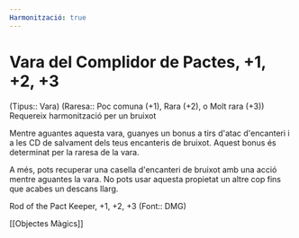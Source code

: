 ```yaml
---
Harmonització: true
---
```

# Vara del Complidor de Pactes, +1, +2, +3

(Tipus:: Vara) (Raresa:: Poc comuna (+1), Rara (+2), o Molt rara (+3)) 
Requereix harmonització per un bruixot

Mentre aguantes aquesta vara, guanyes un bonus a tirs d'atac d'encanteri i a les CD de salvament dels teus encanteris de bruixot. Aquest bonus és determinat per la raresa de la vara.

A més, pots recuperar una casella d'encanteri de bruixot amb una acció mentre aguantes la vara. No pots usar aquesta propietat un altre cop fins que acabes un descans llarg.

Rod of the Pact Keeper, +1, +2, +3 (Font:: DMG)

[[Objectes Màgics]]